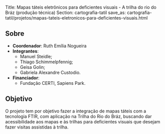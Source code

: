 Title: Mapas táteis eletrônicos para deficientes visuais - A trilha do rio do Bráz (produção técnica)
Section: cartografia-tatil
save_as: cartografia-tatil/projetos/mapas-tateis-eletronicos-para-deficientes-visuais.html

## Sobre

- **Coordenador**: Ruth Emília Nogueira
- **Integrantes**:
    - Manuel Steidle;
    - Thiago Schimmelpfennig;
    - Geisa Golin;
    - Gabriela Alexandre Custodio.
- **Financiador**:
    - Fundação CERTI, Sapiens Park.

## Objetivo

O projeto tem por objetivo fazer a integração de mapas táteis com a tecnologia
FTIR, com aplicação na Trilha do Rio do Bráz, buscando dar acessibilidade aos
mapas e às trilhas para deficientes visuais que desejam fazer visitas
assistidas à trilha.
